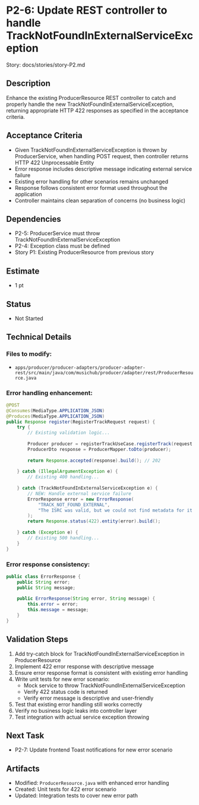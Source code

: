 # P2-6: Update REST controller to handle TrackNotFoundInExternalServiceException

Story: docs/stories/story-P2.md

## Description
Enhance the existing ProducerResource REST controller to catch and properly handle the new TrackNotFoundInExternalServiceException, returning appropriate HTTP 422 responses as specified in the acceptance criteria.

## Acceptance Criteria
- Given TrackNotFoundInExternalServiceException is thrown by ProducerService, when handling POST request, then controller returns HTTP 422 Unprocessable Entity
- Error response includes descriptive message indicating external service failure
- Existing error handling for other scenarios remains unchanged
- Response follows consistent error format used throughout the application
- Controller maintains clean separation of concerns (no business logic)

## Dependencies
- P2-5: ProducerService must throw TrackNotFoundInExternalServiceException
- P2-4: Exception class must be defined
- Story P1: Existing ProducerResource from previous story

## Estimate
- 1 pt

## Status
- Not Started

## Technical Details

### Files to modify:
- `apps/producer/producer-adapters/producer-adapter-rest/src/main/java/com/musichub/producer/adapter/rest/ProducerResource.java`

### Error handling enhancement:
```java
@POST
@Consumes(MediaType.APPLICATION_JSON)
@Produces(MediaType.APPLICATION_JSON)
public Response register(RegisterTrackRequest request) {
    try {
        // Existing validation logic...
        
        Producer producer = registerTrackUseCase.registerTrack(request.isrc);
        ProducerDto response = ProducerMapper.toDto(producer);
        
        return Response.accepted(response).build(); // 202
        
    } catch (IllegalArgumentException e) {
        // Existing 400 handling...
        
    } catch (TrackNotFoundInExternalServiceException e) {
        // NEW: Handle external service failure
        ErrorResponse error = new ErrorResponse(
            "TRACK_NOT_FOUND_EXTERNAL", 
            "The ISRC was valid, but we could not find metadata for it on external services."
        );
        return Response.status(422).entity(error).build();
        
    } catch (Exception e) {
        // Existing 500 handling...
    }
}
```

### Error response consistency:
```java
public class ErrorResponse {
    public String error;
    public String message;
    
    public ErrorResponse(String error, String message) {
        this.error = error;
        this.message = message;
    }
}
```

## Validation Steps
1. Add try-catch block for TrackNotFoundInExternalServiceException in ProducerResource
2. Implement 422 error response with descriptive message
3. Ensure error response format is consistent with existing error handling
4. Write unit tests for new error scenario:
   - Mock service to throw TrackNotFoundInExternalServiceException
   - Verify 422 status code is returned
   - Verify error message is descriptive and user-friendly
5. Test that existing error handling still works correctly
6. Verify no business logic leaks into controller layer
7. Test integration with actual service exception throwing

## Next Task
- P2-7: Update frontend Toast notifications for new error scenario

## Artifacts
- Modified: `ProducerResource.java` with enhanced error handling
- Created: Unit tests for 422 error scenario
- Updated: Integration tests to cover new error path